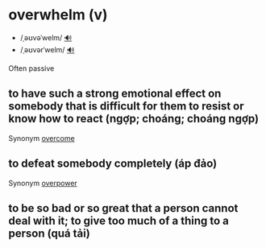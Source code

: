 # overwhelm (v)

- /ˌəʊvəˈwelm/ [🔊](https://www.oxfordlearnersdictionaries.com/media/english/uk_pron/o/ove/overw/overwhelmed__gb_1.mp3)
- /ˌəʊvərˈwelm/ [🔊](https://www.oxfordlearnersdictionaries.com/media/english/us_pron/o/ove/overw/overwhelm__us_1.mp3)

Often passive

## to have such a strong emotional effect on somebody that is difficult for them to resist or know how to react (ngợp; choáng; choáng ngợp)

Synonym [overcome]()

## to defeat somebody completely (áp đảo)

Synonym [overpower](overpower-v.md#to-be-so-strong-or-great-that-it-affects-somebodysomething-seriously-áp-đảo)

## to be so bad or so great that a person cannot deal with it; to give too much of a thing to a person (quá tải)